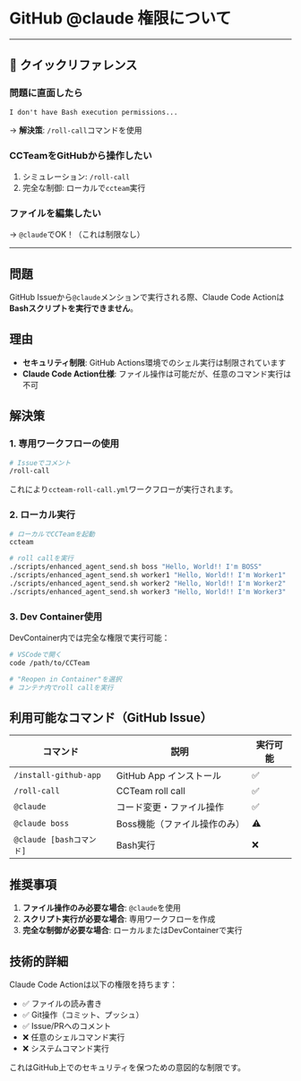 # GitHub @claude 権限について

---

## 📌 クイックリファレンス

### 問題に直面したら
```
I don't have Bash execution permissions...
```
→ **解決策**: `/roll-call`コマンドを使用

### CCTeamをGitHubから操作したい
1. シミュレーション: `/roll-call`
2. 完全な制御: ローカルで`ccteam`実行

### ファイルを編集したい
→ `@claude`でOK！（これは制限なし）

---

## 問題
GitHub Issueから`@claude`メンションで実行される際、Claude Code Actionは**Bashスクリプトを実行できません**。

## 理由
- **セキュリティ制限**: GitHub Actions環境でのシェル実行は制限されています
- **Claude Code Action仕様**: ファイル操作は可能だが、任意のコマンド実行は不可

## 解決策

### 1. 専用ワークフローの使用
```bash
# Issueでコメント
/roll-call
```
これにより`ccteam-roll-call.yml`ワークフローが実行されます。

### 2. ローカル実行
```bash
# ローカルでCCTeamを起動
ccteam

# roll callを実行
./scripts/enhanced_agent_send.sh boss "Hello, World!! I'm BOSS"
./scripts/enhanced_agent_send.sh worker1 "Hello, World!! I'm Worker1"
./scripts/enhanced_agent_send.sh worker2 "Hello, World!! I'm Worker2"
./scripts/enhanced_agent_send.sh worker3 "Hello, World!! I'm Worker3"
```

### 3. Dev Container使用
DevContainer内では完全な権限で実行可能：
```bash
# VSCodeで開く
code /path/to/CCTeam

# "Reopen in Container"を選択
# コンテナ内でroll callを実行
```

## 利用可能なコマンド（GitHub Issue）

| コマンド | 説明 | 実行可能 |
|---------|------|----------|
| `/install-github-app` | GitHub App インストール | ✅ |
| `/roll-call` | CCTeam roll call | ✅ |
| `@claude` | コード変更・ファイル操作 | ✅ |
| `@claude boss` | Boss機能（ファイル操作のみ） | ⚠️ |
| `@claude [bashコマンド]` | Bash実行 | ❌ |

## 推奨事項

1. **ファイル操作のみ必要な場合**: `@claude`を使用
2. **スクリプト実行が必要な場合**: 専用ワークフローを作成
3. **完全な制御が必要な場合**: ローカルまたはDevContainerで実行

## 技術的詳細

Claude Code Actionは以下の権限を持ちます：
- ✅ ファイルの読み書き
- ✅ Git操作（コミット、プッシュ）
- ✅ Issue/PRへのコメント
- ❌ 任意のシェルコマンド実行
- ❌ システムコマンド実行

これはGitHub上でのセキュリティを保つための意図的な制限です。